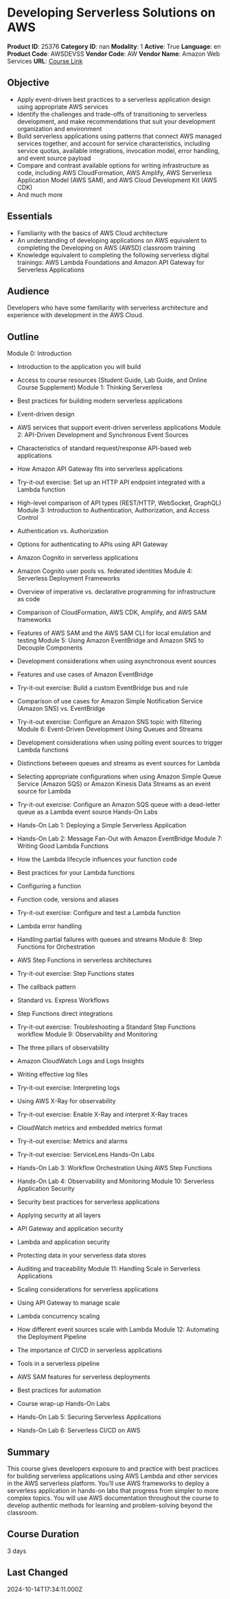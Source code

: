 # Developing Serverless Solutions on AWS

**Product ID**: 25376
**Category ID**: nan
**Modality**: 1
**Active**: True
**Language**: en
**Product Code**: AWSDEVSS
**Vendor Code**: AW
**Vendor Name**: Amazon Web Services
**URL**: [Course Link](https://www.fastlaneus.com/course/amazon-awsdevss)

## Objective
- Apply event-driven best practices to a serverless application design using appropriate AWS services
- Identify the challenges and trade-offs of transitioning to serverless development, and make recommendations that suit your development organization and environment
- Build serverless applications using patterns that connect AWS managed services together, and account for service characteristics, including service quotas, available integrations, invocation model, error handling, and event source payload
- Compare and contrast available options for writing infrastructure as code, including AWS CloudFormation, AWS Amplify, AWS Serverless Application Model (AWS SAM), and AWS Cloud Development Kit (AWS CDK)
- And much more

## Essentials
- Familiarity with the basics of AWS Cloud architecture
- An understanding of developing applications on AWS equivalent to completing the Developing on AWS (AWSD) classroom training
- Knowledge equivalent to completing the following serverless digital trainings: AWS Lambda Foundations and Amazon API Gateway for Serverless Applications

## Audience
Developers who have some familiarity with serverless architecture and experience with development in the AWS Cloud.

## Outline
Module 0: Introduction


- Introduction to the application you will build
- Access to course resources (Student Guide, Lab Guide, and Online Course Supplement)
Module 1: Thinking Serverless


- Best practices for building modern serverless applications
- Event-driven design
- AWS services that support event-driven serverless applications
Module 2: API-Driven Development and Synchronous Event Sources


- Characteristics of standard request/response API-based web applications
- How Amazon API Gateway fits into serverless applications
- Try-it-out exercise: Set up an HTTP API endpoint integrated with a Lambda function
- High-level comparison of API types (REST/HTTP, WebSocket, GraphQL)
Module 3: Introduction to Authentication, Authorization, and Access Control


- Authentication vs. Authorization
- Options for authenticating to APIs using API Gateway
- Amazon Cognito in serverless applications
- Amazon Cognito user pools vs. federated identities
Module 4: Serverless Deployment Frameworks


- Overview of imperative vs. declarative programming for infrastructure as code
- Comparison of CloudFormation, AWS CDK, Amplify, and AWS SAM frameworks
- Features of AWS SAM and the AWS SAM CLI for local emulation and testing
Module 5: Using Amazon EventBridge and Amazon SNS to Decouple Components


- Development considerations when using asynchronous event sources
- Features and use cases of Amazon EventBridge
- Try-it-out exercise: Build a custom EventBridge bus and rule
- Comparison of use cases for Amazon Simple Notification Service (Amazon SNS) vs. EventBridge
- Try-it-out exercise: Configure an Amazon SNS topic with filtering
Module 6: Event-Driven Development Using Queues and Streams


- Development considerations when using polling event sources to trigger Lambda functions
- Distinctions between queues and streams as event sources for Lambda
- Selecting appropriate configurations when using Amazon Simple Queue Service (Amazon SQS) or Amazon Kinesis Data Streams as an event source for Lambda
- Try-it-out exercise: Configure an Amazon SQS queue with a dead-letter queue as a Lambda event source
Hands-On Labs


- Hands-On Lab 1: Deploying a Simple Serverless Application
- Hands-On Lab 2: Message Fan-Out with Amazon EventBridge
Module 7: Writing Good Lambda Functions


- How the Lambda lifecycle influences your function code
- Best practices for your Lambda functions
- Configuring a function
- Function code, versions and aliases
- Try-it-out exercise: Configure and test a Lambda function
- Lambda error handling
- Handling partial failures with queues and streams
Module 8: Step Functions for Orchestration


- AWS Step Functions in serverless architectures
- Try-it-out exercise: Step Functions states
- The callback pattern
- Standard vs. Express Workflows
- Step Functions direct integrations
- Try-it-out exercise: Troubleshooting a Standard Step Functions workflow
Module 9: Observability and Monitoring


- The three pillars of observability
- Amazon CloudWatch Logs and Logs Insights
- Writing effective log files
- Try-it-out exercise: Interpreting logs
- Using AWS X-Ray for observability
- Try-it-out exercise: Enable X-Ray and interpret X-Ray traces
- CloudWatch metrics and embedded metrics format
- Try-it-out exercise: Metrics and alarms
- Try-it-out exercise: ServiceLens
Hands-On Labs


- Hands-On Lab 3: Workflow Orchestration Using AWS Step Functions
- Hands-On Lab 4: Observability and Monitoring
Module 10: Serverless Application Security


- Security best practices for serverless applications
- Applying security at all layers
- API Gateway and application security
- Lambda and application security
- Protecting data in your serverless data stores
- Auditing and traceability
Module 11: Handling Scale in Serverless Applications


- Scaling considerations for serverless applications
- Using API Gateway to manage scale
- Lambda concurrency scaling
- How different event sources scale with Lambda
Module 12: Automating the Deployment Pipeline


- The importance of CI/CD in serverless applications
- Tools in a serverless pipeline
- AWS SAM features for serverless deployments
- Best practices for automation
- Course wrap-up
Hands-On Labs


- Hands-On Lab 5: Securing Serverless Applications
- Hands-On Lab 6: Serverless CI/CD on AWS

## Summary
This course gives developers exposure to and practice with best practices for building serverless applications using AWS Lambda and other services in the AWS serverless platform. You’ll use AWS frameworks to deploy a serverless application in hands-on labs that progress from simpler to more complex topics. You will use AWS documentation throughout the course to develop authentic methods for learning and problem-solving beyond the classroom.

## Course Duration
3 days

## Last Changed
2024-10-14T17:34:11.000Z
